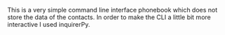 This is a very simple command line interface phonebook which does not store the data of the contacts. In order to make the CLI a little bit more interactive I used inquirerPy.
